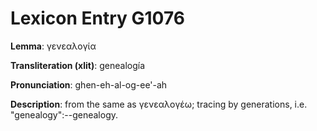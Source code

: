 # Lexicon Entry G1076

**Lemma**: γενεαλογία

**Transliteration (xlit)**: genealogía

**Pronunciation**: ghen-eh-al-og-ee'-ah

**Description**:
from the same as γενεαλογέω; tracing by generations, i.e. "genealogy":--genealogy.
